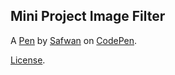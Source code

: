 Mini Project Image Filter
-------------------------


A [Pen](https://codepen.io/safwanprogramming/pen/qBbYyVo) by [Safwan](https://codepen.io/safwanprogramming) on [CodePen](https://codepen.io).

[License](https://codepen.io/safwanprogramming/pen/qBbYyVo/license).